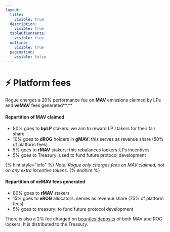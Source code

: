 ```yaml
---
layout:
  title:
    visible: true
  description:
    visible: true
  tableOfContents:
    visible: true
  outline:
    visible: true
  pagination:
    visible: false
---
```


# ⚡ Platform fees

Rogue charges a 20% performance fee on **MAV** emissions claimed by LPs and **veMAV** fees generated**.**

#### Repartition of MAV claimed

* 80% goes to **bpLP** stakers: we aim to reward LP stakers for their fair share
* 10% goes to **dROG** holders in **gMAV**: this serves as revenue share (50% of platform fees)
* 5% goes to **rMAV** stakers: this rebalances lockers-LPs incentives
* 5% goes to Treasury: used to fund future protocol development

{% hint style="info" %}
_Note: Rogue only charges fees on MAV claimed, not on any extra incentive tokens._
{% endhint %}

#### Repartition of **veMAV** fees generated

* 80% goes to **rMAV** stakers
* 15% goes to **eROG** allocators: serves as revenue share (75% of platform fees)
* 5% goes to treasury: to fund future protocol development

There is also a 2% fee charged on [bounties deposits](vote-market.md#introducing-bounty) of both MAV and ROG lockers. It is distributed to the Treasury.
